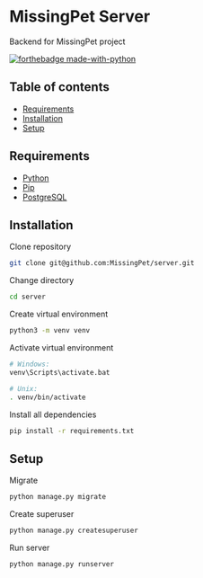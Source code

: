 # MissingPet Server

Backend for MissingPet project

[![forthebadge made-with-python](http://ForTheBadge.com/images/badges/made-with-python.svg)](https://www.python.org/)

<a name=""></a>

## Table of contents

- [Requirements](#requirements)
- [Installation](#installation)
- [Setup](#setup)

<a name="requirements"></a>

## Requirements

- [Python](https://www.python.org/downloads/)
- [Pip](https://pip.pypa.io/en/stable/installing/)
- [PostgreSQL](https://www.postgresql.org/download/)

<a name="installation"></a>

## Installation

Clone repository

```bash
git clone git@github.com:MissingPet/server.git
```

Change directory

```bash
cd server
```

Create virtual environment

```bash
python3 -m venv venv
```

Activate virtual environment

```bash
# Windows:
venv\Scripts\activate.bat

# Unix:
. venv/bin/activate
```

Install all dependencies

```bash
pip install -r requirements.txt
```

<a name="setup"></a>

## Setup

Migrate

```python
python manage.py migrate
```

Create superuser

```python
python manage.py createsuperuser
```

Run server

```python
python manage.py runserver
```
